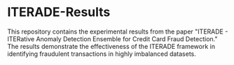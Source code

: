 # ITERADE-Results
This repository contains the experimental results from the paper "ITERADE - ITERative Anomaly Detection Ensemble for Credit Card Fraud Detection." The results demonstrate the effectiveness of the ITERADE framework in identifying fraudulent transactions in highly imbalanced datasets. 
